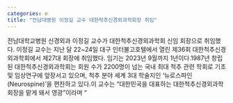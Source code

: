 ```yaml
---
categories: e
title: "전남대병원 이정길 교수 대한척추신경외과학회장 취임"
---
```

전남대학교병원 신경외과 이정길 교수가 대한척추신경외과학회 신임 회장으로 취임했다. 이정길 교수는 지난 달 22~24일 대구 인터불고호텔에서 열린 제36회 대한척추신경외과학회에서 제27대 회장에 취임했다. 임기는 2023년 9월까지 1년이다.1987년 창립된 대한척추신경외과학회는 회원 수가 2200명이 넘는 국내 최대 척추 관련 학회로 기초 및 임상연구에 앞장서고 있으며, 척추 분야 세계 3대 학술지인 ‘뉴로스파인(Neurospine)’을 편찬하고 있다.이 교수는 “대한민국을 대표하는 대한척추신경외과학회장을 맡게 돼서 영광”이라며 “